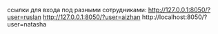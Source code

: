 ссылки для входа под разными сотрудниками:
http://127.0.0.1:8050/?user=ruslan
http://127.0.0.1:8050/?user=aizhan
http://localhost:8050/?user=natasha

